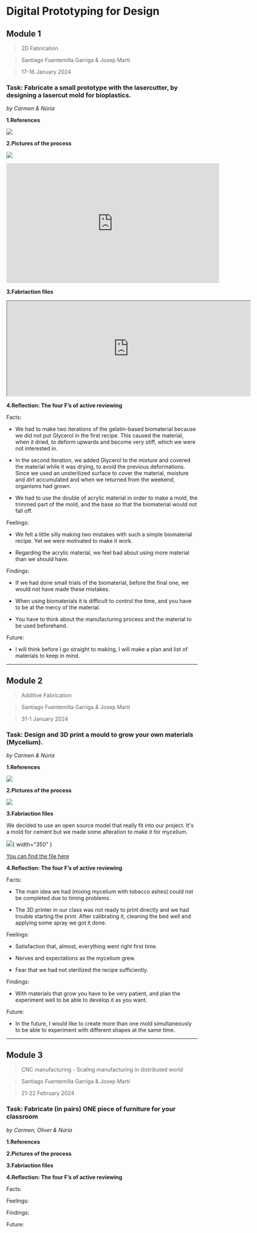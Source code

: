 # **Digital Prototyping for Design**


## Module 1
> 2D Fabrication

> Santiago Fuentemilla Garriga & Josep Martí

> 17-16 January 2024

### **Task: Fabricate a small prototype with the lasercutter, by designing a lasercut mold for bioplastics.**
_by Carmen & Núria_

**1.References**

![](../images/Prototyping/Referencies.png)

**2.Pictures of the process**

![](../images/Prototyping/Procés.png)

<iframe width="560" height="315" src="https://www.youtube.com/embed/0cLL_Nu7nfY?si=LmL6-BlNchwVKKeV" title="YouTube video player" frameborder="0" allow="accelerometer; autoplay; clipboard-write; encrypted-media; gyroscope; picture-in-picture; web-share" allowfullscreen></iframe>

**3.Fabriaction files**

<iframe src="https://drive.google.com/file/d/1WV4SkuWN3EyMLOiyFW_jjc6nAjSrjmyT/preview" width="640" height="250" allow="autoplay"></iframe>


**4.Reflection: The four F’s of active reviewing**

Facts:

- We had to make two iterations of the gelatin-based biomaterial because we did not put Glycerol in the first recipe. This caused the material, when it dried, to deform upwards and become very stiff, which we were not interested in.

- In the second iteration, we added Glycerol to the mixture and covered the material while it was drying, to avoid the previous deformations. Since we used an unsterilized surface to cover the material, moisture and dirt accumulated and when we returned from the weekend, organisms had grown.

- We had to use the double of acrylic material in order to make a mold, the trimmed part of the mold, and the base so that the biomaterial would not fall off.

Feelings:

- We felt a little silly making two mistakes with such a simple biomaterial recipe. Yet we were motivated to make it work.

- Regarding the acrylic material, we feel bad about using more material than we should have.

Findings:

- If we had done small trials of the biomaterial, before the final one, we would not have made these mistakes.

- When using biomaterials it is difficult to control the time, and you have to be at the mercy of the material.

- You have to think about the manufacturing process and the material to be used beforehand.
 
Future:

- I will think before I go straight to making, I will make a plan and list of materials to keep in mind.
 


---
## Module 2
> Additive Fabrication

> Santiago Fuentemilla Garriga & Josep Martí

> 31-1 January 2024

### **Task: Design and 3D print a mould to grow your own materials (Mycelium).**
_by Carmen & Núria_

**1.References**

![](../images/Prototyping/Moodboard2.jpg)

**2.Pictures of the process**

![](../images/Prototyping/Process2.jpg)

**3.Fabriaction files**

We decided to use an open source model that really fit into our project. It's a mold for cement but we made some alteration to make it for mycelium.

![](../images/Prototyping/fabricationFile1.jpg){ width="350" } 

[You can find the file here](https://cults3d.com/en/3d-model/home/drop-ashtray)

**4.Reflection: The four F’s of active reviewing**

Facts:

- The main idea we had (mixing mycelium with tobacco ashes) could not be completed due to timing problems.

- The 3D printer in our class was not ready to print directly and we had trouble starting the print. After calibrating it, cleaning the bed well and applying some spray we got it done.

Feelings:

- Satisfaction that, almost, everything went right first time.

- Nerves and expectations as the mycelium grew.

- Fear that we had not sterilized the recipe sufficiently.

Findings:

- With materials that grow you have to be very patient, and plan the experiment well to be able to develop it as you want.

 
Future:

- In the future, I would like to create more than one mold simultaneously to be able to experiment with different shapes at the same time.



---
## Module 3
> CNC manufacturing - Scaling manufacturing in distributed world

> Santiago Fuentemilla Garriga & Josep Martí

> 21-22 February 2024

### **Task: Fabricate (in pairs) ONE piece of furniture for your classroom**
_by Carmen, Oliver & Núria_

**1.References**

**2.Pictures of the process**

**3.Fabriaction files**

**4.Reflection: The four F’s of active reviewing**

Facts:

Feelings:

Findings:

Future:







